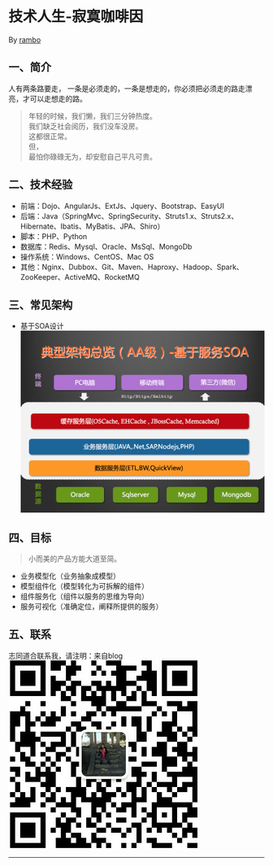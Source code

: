 技术人生-寂寞咖啡因
============================

By [rambo](http://hengxindongli.cn)

## 一、简介
人有两条路要走， 一条是必须走的，一条是想走的，你必须把必须走的路走漂亮，才可以走想走的路。
> 年轻的时候，我们懒，我们三分钟热度。  
> 我们缺乏社会阅历，我们没车没房。  
> 这都很正常。  
> 但，  
> 最怕你碌碌无为，却安慰自己平凡可贵。

## 二、技术经验
- 前端：Dojo、AngularJs、ExtJs、Jquery、Bootstrap、EasyUI
- 后端：Java（SpringMvc、SpringSecurity、Struts1.x、Struts2.x、Hibernate、Ibatis、MyBatis、JPA、Shiro）
- 脚本：PHP、Python
- 数据库：Redis、Mysql、Oracle、MsSql、MongoDb
- 操作系统：Windows、CentOS、Mac OS
- 其他：Nginx、Dubbox、Git、Maven、Haproxy、Hadoop、Spark、ZooKeeper、ActiveMQ、RocketMQ

## 三、常见架构
- 基于SOA设计
![](./my_cv01.png)
## 四、目标
> 小而美的产品方能大道至简。  

- 业务模型化（业务抽象成模型）  
- 模型组件化（模型转化为可拆解的组件）  
- 组件服务化（组件以服务的思维为导向）  
- 服务可视化（准确定位，阐释所提供的服务）  
## 五、联系
志同道合联系我，请注明：来自blog
![](./images/qr.jpg)

---
